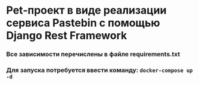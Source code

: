 # Pet-проект в виде реализации сервиса Pastebin с помощью Django Rest Framework
### Все зависимости перечислены в файле requirements.txt
### Для запуска потребуется ввести команду: ``` docker-compose up -d ```
